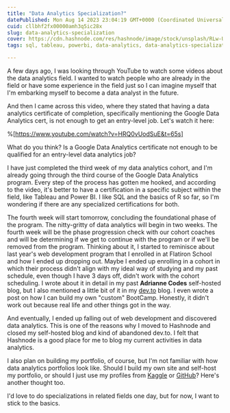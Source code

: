 ```yaml
---
title: "Data Analytics Specialization?"
datePublished: Mon Aug 14 2023 23:04:19 GMT+0000 (Coordinated Universal Time)
cuid: cllbhf2fx00000amh3q5ic28x
slug: data-analytics-specialization
cover: https://cdn.hashnode.com/res/hashnode/image/stock/unsplash/RLw-UC03Gwc/upload/db886d3775420e5e14628c7063aa3a1f.jpeg
tags: sql, tableau, powerbi, data-analytics, data-analytics-specialization

---
```


A few days ago, I was looking through YouTube to watch some videos about the data analytics field. I wanted to watch people who are already in the field or have some experience in the field just so I can imagine myself that I'm embarking myself to become a data analyst in the future.

And then I came across this video, where they stated that having a data analytics certificate of completion, specifically mentioning the Google Data Analytics cert, is not enough to get an entry-level job. Let's watch it here:

%[https://www.youtube.com/watch?v=HRQ0vUodSuE&t=65s]

What do you think? Is a Google Data Analytics certificate not enough to be qualified for an entry-level data analytics job?

I have just completed the third week of my data analytics cohort, and I'm already going through the third course of the Google Data Analytics program. Every step of the process has gotten me hooked, and according to the video, it's better to have a certification in a specific subject within the field, like Tableau and Power BI. I like SQL and the basics of R so far, so I'm wondering if there are any specialized certifications for both.

The fourth week will start tomorrow, concluding the foundational phase of the program. The nitty-gritty of data analytics will begin in two weeks. The fourth week will be the phase progression check with our cohort coaches and will be determining if we get to continue with the program or if we'll be removed from the program. Thinking about it, I started to reminisce about last year's web development program that I enrolled in at Flatiron School and how I ended up dropping out. Maybe I ended up enrolling in a cohort in which their process didn't align with my ideal way of studying and my past schedule, even though I have 3 days off, didn't work with the cohort scheduling. I wrote about it in detail in my past **Adrianne Codes** self-hosted blog, but I also mentioned a little bit of it in my [dev.to](https://dev.to/adriculous/build-your-own-bootcamp-part-1-jhl) blog. I even wrote a post on how I can build my own "custom" BootCamp. Honestly, it didn't work out because real life and other things got in the way.

And eventually, I ended up falling out of web development and discovered data analytics. This is one of the reasons why I moved to Hashnode and closed my self-hosted blog and kind of abandoned dev.to. I felt that Hashnode is a good place for me to blog my current activities in data analytics.

I also plan on building my portfolio, of course, but I'm not familiar with how data analytics portfolios look like. Should I build my own site and self-host my portfolio, or should I just use my profiles from [Kaggle](https://kaggle.com) or [GitHub](https://github.com)? Here's another thought too.

I'd love to do specializations in related fields one day, but for now, I want to stick to the basics.